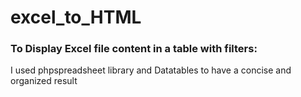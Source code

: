 # excel_to_HTML
### To Display Excel file content in a table with filters:
I used phpspreadsheet library and Datatables to have a concise and organized result

